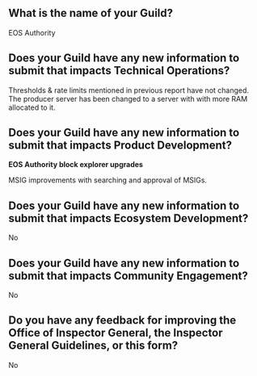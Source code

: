 ## What is the name of your Guild?

EOS Authority

## Does your Guild have any new information to submit that impacts Technical Operations?

Thresholds & rate limits mentioned in previous report have not changed. The producer server has been changed to a server with with more RAM allocated to it.

## Does your Guild have any new information to submit that impacts Product Development?

**EOS Authority block explorer upgrades**

MSIG improvements with searching and approval of MSIGs.

## Does your Guild have any new information to submit that impacts Ecosystem Development?

No

## Does your Guild have any new information to submit that impacts Community Engagement?

No

## Do you have any feedback for improving the Office of Inspector General, the Inspector General Guidelines, or this form?

No
